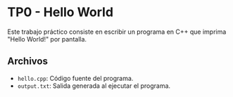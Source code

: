 # TP0 - Hello World

Este trabajo práctico consiste en escribir un programa en C++ que imprima "Hello World!" por pantalla.

## Archivos

- `hello.cpp`: Código fuente del programa.
- `output.txt`: Salida generada al ejecutar el programa.
